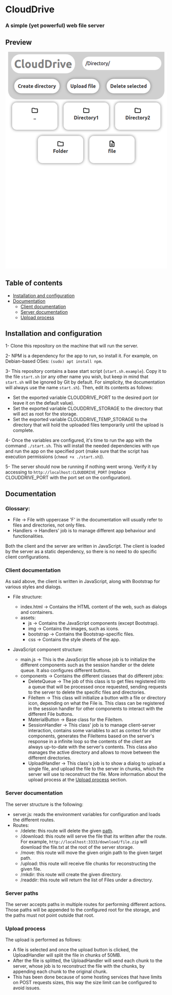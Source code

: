 
# CloudDrive

### A simple (yet powerful) web file server

## Preview

![Preview](assets/preview.png)


## Table of contents
* [Installation and configuration](#installation-and-configuration)
* [Documentation](#documentation)
    * [Client documentation](#client-documentation)
    * [Server documentation](#server-documentation)
    * [Upload process](#upload-process)

## Installation and configuration
1- Clone this repository on the machine that will run the server. 

2- NPM is a dependency for the app to run, so install it. For example, on Debian-based OSes: `(sudo) apt install npm`.

3- This repository contains a base start script (`start.sh.example`). Copy it to the file `start.sh` (or any other name you wish, but keep in mind that `start.sh` will be ignored by Git by default. For simplicity, the documentation will always use the name `start.sh`). Then, edit its contents as follows:
* Set the exported variable CLOUDDRIVE_PORT to the desired port (or leave it on the default value).
* Set the exported variable CLOUDDRIVE_STORAGE to the directory that will act as root for the storage.
* Set the exported variable CLOUDDRIVE_TEMP_STORAGE to the directory that will hold the uploaded files temporarily until the upload is complete.

4- Once the variables are configured, it's time to run the app with the command `./start.sh`. This will install the needed dependencies with `npm` and run the app on the specified port (make sure that the script has execution permissions (`chmod +x ./start.sh`)).

5- The server should now be running if nothing went wrong. Verify it by accessing to `http://localhost:CLOUDDRIVE_PORT` (replace CLOUDDRIVE_PORT with the port set on the configuration).

## Documentation

### Glossary:
* File -> File with uppercase 'F' in the documentation will usually refer to files and directories, not only files.
* Handlers -> Handlers' job is to manage different app behaviour and functionalities.

Both the client and the server are written in JavaScript. The client is loaded by the server as a static dependency, so there is no need to do specific client configurations.

### Client documentation
As said above, the client is written in JavaScript, along with Bootstrap for various styles and dialogs.

* File structure:
    * index.html -> Contains the HTML content of the web, such as dialogs and containers.
    * assets:
        * js -> Contains the JavaScript components (except Bootstrap).
        * img -> Contains the images, such as icons.
        * bootstrap -> Contains the Bootstrap-specific files.
        * css -> Contains the style sheets of the app.

* JavaScript component structure:
    * main.js -> This is the JavaScript file whose job is to initialize the different components such as the session handler or the delete queue. It also configures different buttons.
    * components -> Contains the different classes that do different jobs:
        * DeleteQueue -> The job of this class is to get files registered into a queue that will be processed once requested, sending requests to the server to delete the specific files and directories.
        * FileItem -> This class will initialize a button with a file or directory icon, depending on what the File is. This class can be registered in the session handler for other components to interact with the different File buttons.
        * MaterialButton -> Base class for the FileItem.
        * SessionHandler -> This class' job is to manage client-server interaction, contains some variables to act as context for other components, generates the FileItems based on the server's response in a infinite loop so the contents of the client are always up-to-date with the server's contents. This class also manages the active directory and allows to move between the different directories.
        * UploadHandler -> This class's job is to show a dialog to upload a single file, and upload the file to the server in chunks, which the server will use to reconstruct the file. More information about the upload process at the [Upload process](#upload-process) section.

### Server documentation
The server structure is the following:
* server.js: reads the environment variables for configuration and loads the different routes.
* Routes:
    * /delete: this route will delete the given [path](#server-paths).
    * /download: this route will serve the file that its written after the route. For example, `http://localhost:3333/download/file.zip` will download the file.txt at the root of the server storage.
    * /move: this route will move the given origin path to the given target path.
    * /upload: this route will receive file chunks for reconstructing the given file.
    * /mkdir: this route will create the given directory.
    * /readdir: this route will return the list of Files under a directory.

### Server paths
The server accepts paths in multiple routes for performing different actions. Those paths will be appended to the configured root for the storage, and the paths must not point outside that root.

### Upload process
The upload is performed as follows:
* A file is selected and once the upload button is clicked, the UploadHandler will split the file in chunks of 50MB.
* After the file is splitted, the UploadHandler will send each chunk to the server, whose job is to reconstruct the file with the chunks, by appending each chunk to the original chunk.
* This has been done because of some hosting services that have limits on POST requests sizes, this way the size limit can be configured to avoid issues.
